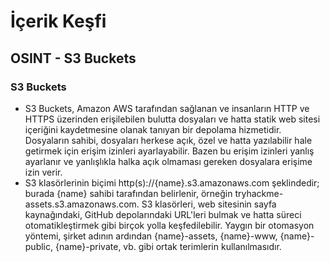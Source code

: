 # İçerik Keşfi
## OSINT - S3 Buckets
### S3 Buckets
- S3 Buckets, Amazon AWS tarafından sağlanan ve insanların HTTP ve HTTPS üzerinden erişilebilen bulutta dosyaları ve hatta statik web sitesi içeriğini kaydetmesine olanak tanıyan bir depolama hizmetidir. Dosyaların sahibi, dosyaları herkese açık, özel ve hatta yazılabilir hale getirmek için erişim izinleri ayarlayabilir. Bazen bu erişim izinleri yanlış ayarlanır ve yanlışlıkla halka açık olmaması gereken dosyalara erişime izin verir. 
- S3 klasörlerinin biçimi http(s)://{name}.s3.amazonaws.com şeklindedir; burada {name} sahibi tarafından belirlenir, örneğin tryhackme-assets.s3.amazonaws.com. S3 klasörleri, web sitesinin sayfa kaynağındaki, GitHub depolarındaki URL'leri bulmak ve hatta süreci otomatikleştirmek gibi birçok yolla keşfedilebilir. Yaygın bir otomasyon yöntemi, şirket adının ardından {name}-assets, {name}-www, {name}-public, {name}-private, vb. gibi ortak terimlerin kullanılmasıdır.
